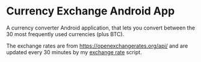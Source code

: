 # Currency Exchange Android App

A currency converter Android application, that lets you convert between the 30 most frequently used currencies (plus BTC).


The exchange rates are from https://openexchangerates.org/api/ and are updated every 30 minutes by my [exchange rate](https://github.com/benceluzsinszky/load-exchange-rates) script.
